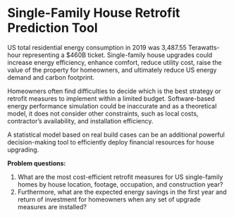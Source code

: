 # Single-Family House Retrofit Prediction Tool
US total residential energy consumption in 2019 was 3,487.55 Terawatts-hour  representing a $460B ticket. Single-family house upgrades could increase energy efficiency, enhance comfort, reduce utility cost, raise the value of the property for homeowners, and ultimately reduce US energy demand and carbon footprint.

Homeowners often find difficulties to decide which is the best strategy or retrofit measures to implement within a limited budget. Software-based energy performance simulation could be inaccurate and as a theoretical model, it does not consider other constraints, such as local costs, contractor’s availability, and installation efficiency. 

A statistical model based on real build cases can be an additional powerful decision-making tool to efficiently deploy financial resources for house upgrading.

**Problem questions:**
1. What are the most cost-efficient retrofit measures for US single-family homes by house location, footage, occupation, and construction year?
2. Furthermore, what are the expected energy savings in the first year and return of investment for homeowners when any set of upgrade measures are installed?
